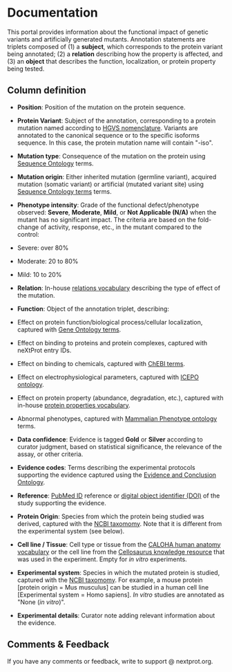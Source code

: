# Documentation

This portal provides information about the functional impact of genetic variants and artificially generated mutants. Annotation statements are triplets composed of (1) a **subject**, which corresponds to the protein variant being annotated; (2) a **relation** describing how the property is affected, and (3) an **object** that describes the function, localization, or protein property being tested.
 

## Column definition

* **Position**: Position of the mutation on the protein sequence. 

* **Protein Variant**: Subject of the annotation, corresponding to a protein mutation named according to [HGVS nomenclature](http://varnomen.hgvs.org/recommendations/protein/). Variants are annotated to the canonical sequence or to the specific isoforms sequence. In this case, the protein mutation name will contain "-iso". 

* **Mutation type**: Consequence of the mutation on the protein using [Sequence Ontology](http://www.sequenceontology.org) terms. 

* **Mutation origin**: Either inherited mutation (germline variant), acquired mutation (somatic variant) or artificial (mutated variant site) using [Sequence Ontology terms](http://www.sequenceontology.org) terms. 

* **Phenotype intensity**: Grade of the functional defect/phenotype observed: **Severe**, **Moderate**, **Mild**, or **Not Applicable (N/A)** when the mutant has no significant impact. The criteria are based on the fold-change of activity, response, etc., in the mutant compared to the control: 
 * Severe: over 80% 
 * Moderate: 20 to 80%
 * Mild: 10 to 20%

* **Relation**: In-house [relations vocabulary](ftp://ftp.nextprot.org/pub/current_release/controlled_vocabularies/cv_modification_effect.obo) describing the type of effect of the mutation. 

* **Function**: Object of the annotation triplet, describing: 
 * Effect on protein function/biological process/cellular localization, captured with [Gene Ontology terms](http://www.geneontology.org/).
 * Effect on binding to proteins and protein complexes, captured with neXtProt entry IDs.
 * Effect on binding to chemicals, captured with [ChEBI terms](https://www.ebi.ac.uk/chebi/).
 * Effect on electrophysiological parameters, captured with [ICEPO ontology](ftp://ftp.nextprot.org/pub/current_release/controlled_vocabularies/icepo.obo).
 * Effect on protein property (abundance, degradation, etc.), captured with in-house [protein properties vocabulary](ftp://ftp.nextprot.org/pub/current_release/controlled_vocabularies/cv_protein_property.obo).
 * Abnormal phenotypes, captured with [Mammalian Phenotype ontology](http://www.informatics.jax.org/searches/MP_form.shtml) terms.

* **Data confidence**: Evidence is tagged **Gold** or **Silver** according to curator judgment, based on statistical significance, the relevance of the assay, or other criteria.

* **Evidence codes**: Terms describing the experimental protocols supporting the evidence captured using the [Evidence and Conclusion Ontology](http://evidenceontology.org/Welcome.html).

* **Reference**: [PubMed ID](http://www.ncbi.nlm.nih.gov/pubmed) reference or [digital object identifier (DOI)](https://www.doi.org/) of the study supporting the evidence. 

* **Protein Origin**: Species from which the protein being studied was derived, captured with the [NCBI taxomomy](https://www.ncbi.nlm.nih.gov/taxonomy). Note that it is different from the experimental system (see below).

* **Cell line / Tissue**: Cell type or tissue from the [CALOHA human anatomy vocabulary](ftp://ftp.nextprot.org/pub/current_release/controlled_vocabularies/caloha.obo) or the cell line from the [Cellosaurus knowledge resource](http://web.expasy.org/cellosaurus/) that was used in the experiment. Empty for *in vitro* experiments.

* **Experimental system**: Species in which the mutated protein is studied, captured with the [NCBI taxomomy](https://www.ncbi.nlm.nih.gov/taxonomy). For example, a mouse protein [protein origin = Mus musculus] can be studied in a human cell line [Experimental system = Homo sapiens]. *In vitro* studies are annotated as "None (*in vitro*)". 

* **Experimental details**: Curator note adding relevant information about the evidence.

## Comments & Feedback
If you have any comments or feedback, write to support @ nextprot.org. 
